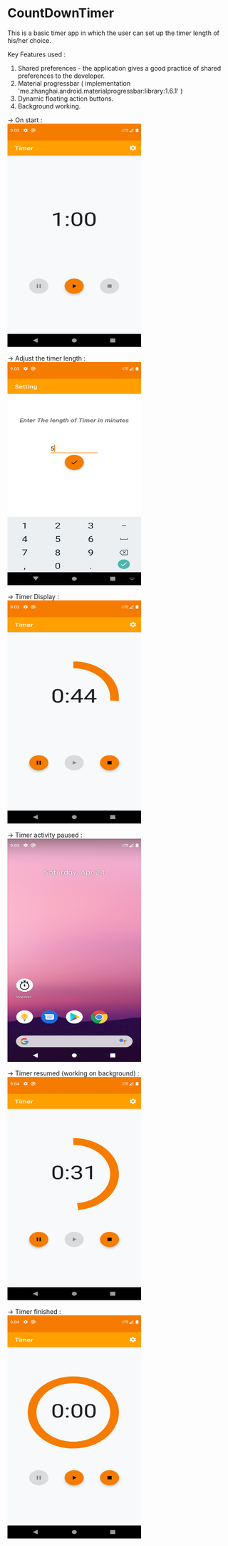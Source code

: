 # CountDownTimer

This is a basic timer app in which the user can set up the timer length of his/her choice.

Key Features used :
1. Shared preferences - the application gives a good practice of shared preferences to the developer.
2. Material progressbar (  implementation 'me.zhanghai.android.materialprogressbar:library:1.6.1' )
3. Dynamic floating action buttons.
4. Background working.
 
  
 <p> -> On start : <br/> <img src="TimerImages/1.png" alt = "https://github.com/Siddharth-sing/CountDownTimer/blob/main/TimerImages/1.png" width="300" height="500" > <br/> </p>
 <p> -> Adjust the timer length : <br/> <img src="TimerImages/2.png" alt = "https://github.com/Siddharth-sing/CountDownTimer/blob/main/TimerImages/2.png" width="300" height="500" > <br/> </p>
 <p> -> Timer Display : <br/> <img src="TimerImages/3.png" alt = "https://github.com/Siddharth-sing/CountDownTimer/blob/main/TimerImages/3.png" width="300" height="500" > <br/> </p>
 <p> -> Timer activity paused : <br/> <img src="TimerImages/4.png" alt = "https://github.com/Siddharth-sing/CountDownTimer/blob/main/TimerImages/4.png" width="300" height="500" > <br/> </p>
 <p> -> Timer resumed (working on background) : <br/> <img src="TimerImages/5.png" alt = "https://github.com/Siddharth-sing/CountDownTimer/blob/main/TimerImages/5.png" width="300" height="500" > <br/> </p>
 <p> -> Timer finished : <br/> <img src="TimerImages/6.png" alt = "https://github.com/Siddharth-sing/CountDownTimer/blob/main/TimerImages/6.png" width="300" height="500" > <br/> </p>
